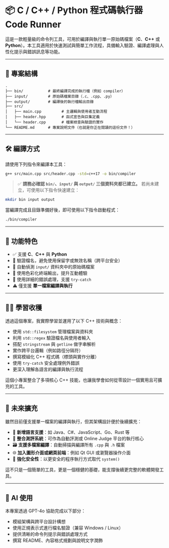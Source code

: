 # 📦 C / C++ / Python 程式碼執行器 Code Runner

這是一款輕量級的命令列工具，可用於編譯與執行單一原始碼檔案（**C**、**C++** 或 **Python**）。本工具適用於快速測試與簡單工作流程，具備輸入驗證、編譯處理與人性化提示與錯誤訊息等功能。

---

## 📁 專案結構

```
.
├── bin/           # 最終編譯完成的執行檔（例如 compiler）
├── input/         # 原始碼檔案目錄（.c、.cpp、.py）
├── output/        # 編譯後的執行檔輸出目錄
├── src/
│   ├── main.cpp         # 主邏輯與使用者互動流程
│   ├── header.hpp       # 函式宣告與巨集定義
│   └── header.cpp       # 檔案檢查與驗證的實作
└── README.md      # 專案說明文件（也就是你正在閱讀的這份文件！）
```

---

## 🛠️ 編譯方式

請使用下列指令來編譯本工具：

```bash
g++ src/main.cpp src/header.cpp -std=c++17 -o bin/compiler
```

> ✅ **請務必確認 `bin/`、`input/` 與 `output/` 三個資料夾都已建立。** 若尚未建立，可使用以下指令快速建立：

```bash
mkdir bin input output
```

當編譯完成且目錄準備好後，即可使用以下指令啟動程式：

```bash
./bin/compiler
```

---

## 🚀 功能特色

* ✅ 支援 **C**、**C++** 與 **Python**
* 🧠 驗證檔名，避免使用保留字或無效名稱（跨平台安全）
* 📂 自動偵測 `input/` 資料夾中的原始碼檔案
* 🎨 使用色彩化終端輸出，提升互動體驗
* 🔐 使用詳細的錯誤處理，支援 `try-catch`
* ⚠️ 僅支援 **單一檔案編譯與執行**

---

## 🧑‍💻 學習收穫

透過這個專案，我實際學習並運用了以下 C++ 技術與概念：

* 使用 `std::filesystem` 管理檔案與資料夾
* 利用 `std::regex` 驗證檔名與使用者輸入
* 搭配 `stringstream` 與 `getline` 做字串解析
* 實作跨平台邏輯（例如路徑分隔符）
* 撰寫模組化 C++ 程式碼（標頭與實作分離）
* 使用 `try-catch` 安全處理例外錯誤
* 更深入理解各語言的編譯與執行流程

這個小專案整合了多項核心 C++ 技能，也讓我學會如何從零設計一個實用且可擴充的工具。

---

## 🔮 未來擴充

雖然目前僅支援單一檔案的編譯與執行，但其架構設計便於後續擴充：

* 🔧 **新增語言支援**：如 Java、C#、JavaScript、Go、Rust 等
* 🧪 **整合測評系統**：可作為自動評測或 Online Judge 平台的執行核心
* 🗃️ **支援多檔案編譯**：自動掃描與編譯所有 `.cpp` 與 `.h` 檔案
* 🌐 **加入圖形介面或網頁前端**：例如 Qt GUI 或瀏覽器操作介面
* 🔐 **強化安全性**：以更安全的程序執行方式取代 `system()`

這不只是一個簡單的工具，更是一個穩健的基礎，能支撐後續更完整的軟體開發工具。

---

## 📌 AI 使用

本專案透過 GPT-4o 協助完成以下部分：

* 模組架構與跨平台設計構想
* 使用正規表示式進行檔名驗證（兼容 Windows / Linux）
* 提供清晰的命令列提示與錯誤處理方式
* 撰寫 README、內容格式規劃與說明文字潤飾
